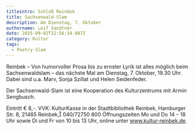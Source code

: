 ```yaml
---
titleintro: Schloß Reinbek
title: Sachsenwald-Slam
description: Am Dienstag, 7. Oktober
authorname: Leif Sandtner
date: 2025-09-02T12:56:34.687Z
category: Kultur
tags:
  - Poetry-Slam
---
```

Reinbek – Von humorvoller Prosa bis zu ernster Lyrik ist alles möglich beim Sachsenwaldslam – das nächste Mal am Dienstag, 7. Oktober, 19.30 Uhr. Dabei sind u.a. Marv, Sonja Szillat und Helen Seidenfeder. 

Der Sachsenwald-Slam ist eine Kooperation des Kulturzentrums mit Armin Sengbusch. 

Eintritt € 8,-. VVK: KulturKasse in der Stadtbibliothek Reinbek, Hamburger Str. 8, 21465 Reinbek, 040/72750 800 Öffnungszeiten Mo und Do 14 – 18 Uhr sowie Di und Fr von 10 bis 13 Uhr,  online unter www.kultur-reinbek.de.